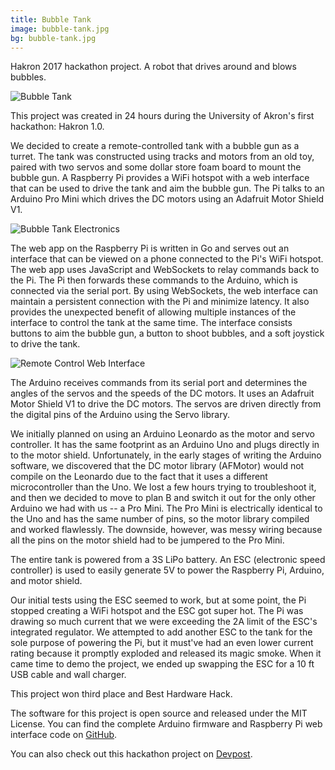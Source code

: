 ```yaml
---
title: Bubble Tank
image: bubble-tank.jpg
bg: bubble-tank.jpg
---
```


Hakron 2017 hackathon project. A robot that drives around and blows bubbles.

![Bubble Tank](bubble-tank.jpg)

This project was created in 24 hours during the University of Akron's first hackathon: Hakron 1.0.

We decided to create a remote-controlled tank with a bubble gun as a turret. The tank was constructed using tracks and motors from an old toy, paired with two servos and some dollar store foam board to mount the bubble gun. A Raspberry Pi provides a WiFi hotspot with a web interface that can be used to drive the tank and aim the bubble gun. The Pi talks to an Arduino Pro Mini which drives the DC motors using an Adafruit Motor Shield V1.

![Bubble Tank Electronics](electronics.jpg)

The web app on the Raspberry Pi is written in Go and serves out an interface that can be viewed on a phone connected to the Pi's WiFi hotspot. The web app uses JavaScript and WebSockets to relay commands back to the Pi. The Pi then forwards these commands to the Arduino, which is connected via the serial port. By using WebSockets, the web interface can maintain a persistent connection with the Pi and minimize latency. It also provides the unexpected benefit of allowing multiple instances of the interface to control the tank at the same time. The interface consists buttons to aim the bubble gun, a button to shoot bubbles, and a soft joystick to drive the tank.

![Remote Control Web Interface](web-interface.png)

The Arduino receives commands from its serial port and determines the angles of the servos and the speeds of the DC motors. It uses an Adafruit Motor Shield V1 to drive the DC motors. The servos are driven directly from the digital pins of the Arduino using the Servo library.

We initially planned on using an Arduino Leonardo as the motor and servo controller. It has the same footprint as an Arduino Uno and plugs directly in to the motor shield. Unfortunately, in the early stages of writing the Arduino software, we discovered that the DC motor library (AFMotor) would not compile on the Leonardo due to the fact that it uses a different microcontroller than the Uno. We lost a few hours trying to troubleshoot it, and then we decided to move to plan B and switch it out for the only other Arduino we had with us -- a Pro Mini. The Pro Mini is electrically identical to the Uno and has the same number of pins, so the motor library compiled and worked flawlessly. The downside, however, was messy wiring because all the pins on the motor shield had to be jumpered to the Pro Mini.

The entire tank is powered from a 3S LiPo battery. An ESC (electronic speed controller) is used to easily generate 5V to power the Raspberry Pi, Arduino, and motor shield.

Our initial tests using the ESC seemed to work, but at some point, the Pi stopped creating a WiFi hotspot and the ESC got super hot. The Pi was drawing so much current that we were exceeding the 2A limit of the ESC's integrated regulator. We attempted to add another ESC to the tank for the sole purpose of powering the Pi, but it must've had an even lower current rating because it promptly exploded and released its magic smoke. When it came time to demo the project, we ended up swapping the ESC for a 10 ft USB cable and wall charger.

This project won third place and Best Hardware Hack.

The software for this project is open source and released under the MIT License. You can find the complete Arduino firmware and Raspberry Pi web interface code on [GitHub](https://github.com/codeThatThinks/bubble-tank).

You can also check out this hackathon project on [Devpost](https://devpost.com/software/bubble-tank).
